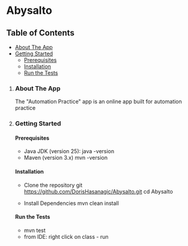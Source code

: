 # Abysalto
## Table of Contents
- [About The App](#about-the-app)
- [Getting Started](#getting-started)
    - [Prerequisites](#prerequisites)
    - [Installation](#installation)
    - [Run the Tests](#run-the-tests)

1. ### About The App
   The "Automation Practice" app is an online app built for automation practice

2. ### Getting Started
   #### Prerequisites
   - Java JDK (version 25):
        java -version
   - Maven (version 3.x)
        mvn -version 

   #### Installation
   - Clone the repository
   git https://github.com/DorisHasanagic/Abysalto.git
   cd Abysalto 

   - Install Dependencies
   mvn clean install 

   #### Run the Tests
   - mvn test
   - from IDE: right click on class - run

